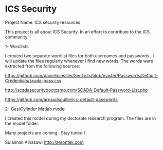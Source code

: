 # ICS Security
 Project Name: ICS security resources

 This project is all about ICS Security. In an effort to contribute to the ICS community.

 1- Wordlists
 
I created two separate  wordlist files for both  usernames and passwords . I will update the files regularly whenever I find new words. The words were extracted from the following sources:

https://github.com/danielmiessler/SecLists/blob/master/Passwords/Default-Credentials/scada-pass.csv

http://scadasecuritybootcamp.com/SCADA-Default-Password-List.php

https://github.com/arnaudsoullie/ics-default-passwords

2- Gas/Cylinder Matlab model

I created this model during my doctorate research program. The files are in the model folder. 

 Many projects are coming . Stay tuned  !

 Sulaiman Alhasawi
 http://zerontek.com
